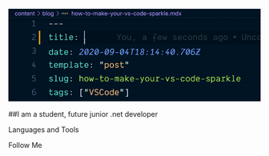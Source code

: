![Header](https://github.com/ItIsWayOfLife/ItIsWayOfLife/blob/main/assets/vscode-sparkles-demo.gif)

##I am a student, future junior .net developer

Languages and Tools

Follow Me